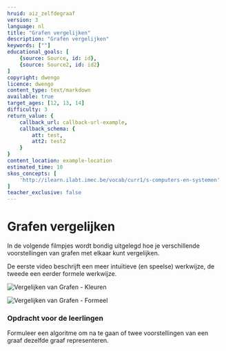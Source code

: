 ```yaml
---
hruid: aiz_zelfdegraaf
version: 3
language: nl
title: "Grafen vergelijken"
description: "Grafen vergelijken"
keywords: [""]
educational_goals: [
    {source: Source, id: id}, 
    {source: Source2, id: id2}
]
copyright: dwengo
licence: dwengo
content_type: text/markdown
available: true
target_ages: [12, 13, 14]
difficulty: 3
return_value: {
    callback_url: callback-url-example,
    callback_schema: {
        att: test,
        att2: test2
    }
}
content_location: example-location
estimated_time: 10
skos_concepts: [
    'http://ilearn.ilabt.imec.be/vocab/curr1/s-computers-en-systemen'
]
teacher_exclusive: false
---
```


# Grafen vergelijken
In de volgende filmpjes wordt bondig uitgelegd hoe je verschillende voorstellingen van grafen met elkaar kunt vergelijken. 

De eerste video beschrijft een meer intuïtieve (en speelse) werkwijze, de tweede een eerder formele werkwijze.

![](@youtube/https://www.youtube.com/embed/K4rP8BLhr0s "Vergelijken van Grafen - Kleuren")

![](@youtube/https://www.youtube.com/embed/iNUqJXuoOyw "Vergelijken van Grafen - Formeel")

### Opdracht voor de leerlingen
Formuleer een algoritme om na te gaan of twee voorstellingen van een graaf dezelfde graaf representeren.
